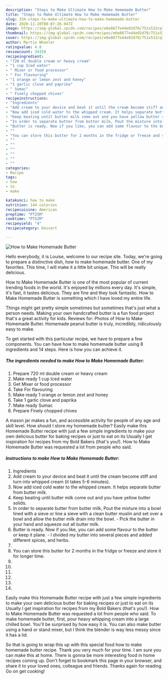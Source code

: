 ```yaml
---
description: "Steps to Make Ultimate How to Make Homemade Butter"
title: "Steps to Make Ultimate How to Make Homemade Butter"
slug: 334-steps-to-make-ultimate-how-to-make-homemade-butter
date: 2020-11-20T08:07:26.047Z
image: https://img-global.cpcdn.com/recipes/e6e8677e44e02d70/751x532cq70/how-to-make-homemade-butter-recipe-main-photo.jpg
thumbnail: https://img-global.cpcdn.com/recipes/e6e8677e44e02d70/751x532cq70/how-to-make-homemade-butter-recipe-main-photo.jpg
cover: https://img-global.cpcdn.com/recipes/e6e8677e44e02d70/751x532cq70/how-to-make-homemade-butter-recipe-main-photo.jpg
author: Myrtie Wheeler
ratingvalue: 4.8
reviewcount: 34159
recipeingredient:
- "720 ml double cream or heavy cream"
- "1 cup Iced water"
- " Mixer or food processor"
- " For flavouring"
- "1 orange or lemon zest and honey"
- "1 garlic clove and paprika"
- " Sumac"
- " Finely chopped chives"
recipeinstructions:
- "Ingredients"
- "Add cream to your device and beat it until the cream become stiff and turn into whipped cream (it takes 5-6 minutes)."
- "Now add iced cold water to the whipped cream. It helps separate butter from butter milk."
- "Keep beating until butter milk come out and you have yellow butter solids."
- "In order to separate butter from butter milk, Pout the mixture into a bowl lined with a sieve or line a sieve with a clean butter muslin and set over a bowl and allow the butter milk drain into the bowl. Pick the butter in your hand and squeeze out all butter milk."
- "Butter is ready. Now if you like, you can add some flavour to the butter or keep it plane. I divided my butter into several pieces and added different spices, and herbs."
- ""
- "You can store this butter for 2 months in the fridge or freeze and store it for longer time."
- ""
- ""
- ""
- ""
- ""
- ""
categories:
- Recipe
tags:
- how
- to
- make

katakunci: how to make 
nutrition: 144 calories
recipecuisine: American
preptime: "PT25M"
cooktime: "PT52M"
recipeyield: "4"
recipecategory: Dessert

---
```



![How to Make Homemade Butter](https://img-global.cpcdn.com/recipes/e6e8677e44e02d70/751x532cq70/how-to-make-homemade-butter-recipe-main-photo.jpg)

Hello everybody, it is Louise, welcome to our recipe site. Today, we're going to prepare a distinctive dish, how to make homemade butter. One of my favorites. This time, I will make it a little bit unique. This will be really delicious.

How to Make Homemade Butter is one of the most popular of current trending foods in the world. It's enjoyed by millions every day. It's simple, it's fast, it tastes delicious. They are fine and they look fantastic. How to Make Homemade Butter is something which I have loved my entire life.

Things might get pretty simple sometimes but sometimes that&#39;s just what a person needs. Making your own handcrafted butter is a fun food project that&#39;s a great activity for kids. Reviews for: Photos of How to Make Homemade Butter. Homemade peanut butter is truly, incredibly, ridiculously easy to make.


To get started with this particular recipe, we have to prepare a few components. You can have how to make homemade butter using 8 ingredients and 14 steps. Here is how you can achieve it.

<!--inarticleads1-->

##### The ingredients needed to make How to Make Homemade Butter:

1. Prepare 720 ml double cream or heavy cream
1. Make ready 1 cup Iced water
1. Get  Mixer or food processor
1. Take  For flavouring
1. Make ready 1 orange or lemon zest and honey
1. Take 1 garlic clove and paprika
1. Make ready  Sumac
1. Prepare  Finely chopped chives


A mason jar makes a fun, and accessible activity for people of any age and skill level. How should I store my homemade butter? Easily make this Homemade Butter recipe with just a few simple ingredients to make your own delicious butter for baking recipes or just to eat on its Usually I get inspiration for recipes from my Bold Bakers (that&#39;s you!). How to Make Homemade Butter was requested a lot from people who said. 

<!--inarticleads2-->

##### Instructions to make How to Make Homemade Butter:

1. Ingredients
1. Add cream to your device and beat it until the cream become stiff and turn into whipped cream (it takes 5-6 minutes).
1. Now add iced cold water to the whipped cream. It helps separate butter from butter milk.
1. Keep beating until butter milk come out and you have yellow butter solids.
1. In order to separate butter from butter milk, Pout the mixture into a bowl lined with a sieve or line a sieve with a clean butter muslin and set over a bowl and allow the butter milk drain into the bowl. - Pick the butter in your hand and squeeze out all butter milk.
1. Butter is ready. Now if you like, you can add some flavour to the butter or keep it plane. - I divided my butter into several pieces and added different spices, and herbs.
1. 
1. You can store this butter for 2 months in the fridge or freeze and store it for longer time.
1. 
1. 
1. 
1. 
1. 
1. 


Easily make this Homemade Butter recipe with just a few simple ingredients to make your own delicious butter for baking recipes or just to eat on its Usually I get inspiration for recipes from my Bold Bakers (that&#39;s you!). How to Make Homemade Butter was requested a lot from people who said. To make homemade butter, first, pour heavy whipping cream into a large chilled bowl. You&#39;ll be surprised by how easy it is. You can also make butter using a hand or stand mixer, but I think the blender is way less messy since it has a lid. 

So that is going to wrap this up with this special food how to make homemade butter recipe. Thank you very much for your time. I am sure you can make this at home. There is gonna be more interesting food in home recipes coming up. Don't forget to bookmark this page in your browser, and share it to your loved ones, colleague and friends. Thanks again for reading. Go on get cooking!
